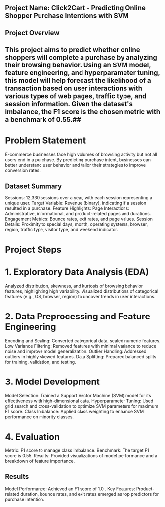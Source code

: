 ## Project Name: Click2Cart - Predicting Online Shopper Purchase Intentions with SVM
## Project Overview
## This project aims to predict whether online shoppers will complete a purchase by analyzing their browsing behavior. Using an SVM model, feature engineering, and hyperparameter tuning, this model will help forecast the likelihood of a transaction based on user interactions with various types of web pages, traffic type, and session information. Given the dataset's imbalance, the F1 score is the chosen metric with a benchmark of 0.55.## 

# Problem Statement
E-commerce businesses face high volumes of browsing activity but not all users end in a purchase. By predicting purchase intent, businesses can better understand user behavior and tailor their strategies to improve conversion rates.

## Dataset Summary
Sessions: 12,330 sessions over a year, with each session representing a unique user.
Target Variable: Revenue (binary), indicating if a session resulted in a purchase.
Feature Highlights:
Page Interactions: Administrative, informational, and product-related pages and durations.
Engagement Metrics: Bounce rates, exit rates, and page values.
Session Details: Proximity to special days, month, operating systems, browser, region, traffic type, visitor type, and weekend indicator.
# Project Steps
# 1. Exploratory Data Analysis (EDA)
Analyzed distribution, skewness, and kurtosis of browsing behavior features, highlighting high variability.
Visualized distributions of categorical features (e.g., OS, browser, region) to uncover trends in user interactions.
# 2. Data Preprocessing and Feature Engineering
Encoding and Scaling: Converted categorical data, scaled numeric features.
Low Variance Filtering: Removed features with minimal variance to reduce noise and improve model generalization.
Outlier Handling: Addressed outliers in highly skewed features.
Data Splitting: Prepared balanced splits for training, validation, and testing.
# 3. Model Development
Model Selection: Trained a Support Vector Machine (SVM) model for its effectiveness with high-dimensional data.
Hyperparameter Tuning: Used grid search and cross-validation to optimize SVM parameters for maximum F1 score.
Class Imbalance: Applied class weighting to enhance SVM performance on minority classes.
# 4. Evaluation
Metric: F1 score to manage class imbalance.
Benchmark: The target F1 score is 0.55.
Results: Provided visualizations of model performance and a breakdown of feature importance.

## Results
Model Performance: Achieved an F1 score of 1.0 .
Key Features: Product-related duration, bounce rates, and exit rates emerged as top predictors for purchase intention.
